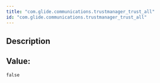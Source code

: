 ```yaml
---
title: "com.glide.communications.trustmanager_trust_all"
id: "com.glide.communications.trustmanager_trust_all"
---
```

## Description



## Value: 
```
false
```
